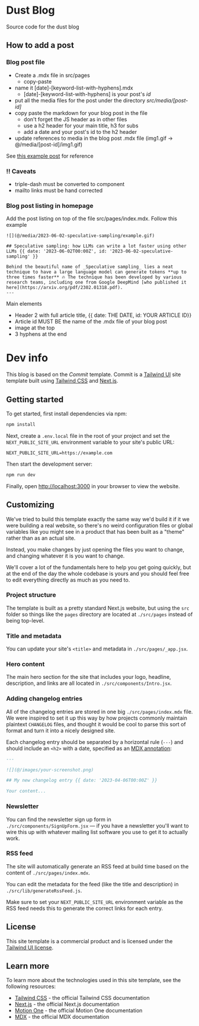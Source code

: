 # Dust Blog
Source code for the dust blog

## How to add a post
### Blog post file
- Create a .mdx file in src/pages
  - copy-paste 
- name it [date]-[keyword-list-with-hyphens].mdx
  - [date]-[keyword-list-with-hyphens] is your post's *id*
- put all the media files for the post under the directory *src/media/[post-id]*
- copy paste the markdown for your blog post in the file
  - don't forget the JS header as in other files
  - use a h2 header for your main title, h3 for subs
  - add a date and your post's id to the h2 header
- update references to media in the blog post .mdx file (img1.gif -> @/media/[post-id]/img1.gif)

See [this example post](src/pages/2023-06-02-speculative-sampling.mdx) for reference
### !! Caveats
- triple-dash must be converted to <Line> component
- mailto links must be hand corrected

### Blog post listing in homepage
Add the post listing on top of the file src/pages/index.mdx. Follow this example
```
![](@/media/2023-06-02-speculative-sampling/example.gif)

## Speculative sampling: how LLMs can write a lot faster using other LLMs {{ date: '2023-06-02T00:00Z', id: '2023-06-02-speculative-sampling' }}

Behind the beautiful name of _Speculative sampling_ lies a neat technique to have a large language model can generate tokens **up to three times faster** 🔥 The technique has been developed by various research teams, including one from Google DeepMind [who published it here](https://arxiv.org/pdf/2302.01318.pdf).
---
```

Main elements
- Header 2 with full article title, {{ date: THE DATE, id: YOUR ARTICLE ID}}
- Article id MUST BE the name of the .mdx file of your blog post
- image at the top
- 3 hyphens at the end

# Dev info
This blog is based on the *Commit* template.
Commit is a [Tailwind UI](https://tailwindui.com) site template built using [Tailwind CSS](https://tailwindcss.com) and [Next.js](https://nextjs.org).

## Getting started

To get started, first install dependencies via npm:

```bash
npm install
```

Next, create a `.env.local` file in the root of your project and set the `NEXT_PUBLIC_SITE_URL` environment variable to your site's public URL:

```
NEXT_PUBLIC_SITE_URL=https://example.com
```

Then start the development server:

```bash
npm run dev
```

Finally, open [http://localhost:3000](http://localhost:3000) in your browser to view the website.

## Customizing

We've tried to build this template exactly the same way we'd build it if it we were building a real website, so there's no weird configuration files or global variables like you might see in a product that has been built as a "theme" rather than as an actual site.

Instead, you make changes by just opening the files you want to change, and changing whatever it is you want to change.

We'll cover a lot of the fundamentals here to help you get going quickly, but at the end of the day the whole codebase is yours and you should feel free to edit everything directly as much as you need to.

### Project structure

The template is built as a pretty standard Next.js website, but using the `src` folder so things like the `pages` directory are located at `./src/pages` instead of being top-level.

### Title and metadata

You can update your site's `<title>` and metadata in `./src/pages/_app.jsx`.

### Hero content

The main hero section for the site that includes your logo, headline, description, and links are all located in `./src/components/Intro.jsx`.

### Adding changelog entries

All of the changelog entries are stored in one big `./src/pages/index.mdx` file. We were inspired to set it up this way by how projects commonly maintain plaintext `CHANGELOG` files, and thought it would be cool to parse this sort of format and turn it into a nicely designed site.

Each changelog entry should be separated by a horizontal rule (`---`) and should include an `<h2>` with a date, specified as an [MDX annotation](https://github.com/bradlc/mdx-annotations):

```md
---

![](@/images/your-screenshot.png)

## My new changelog entry {{ date: '2023-04-06T00:00Z' }}

Your content...
```

### Newsletter

You can find the newsletter sign up form in `./src/components/SignUpForm.jsx` — if you have a newsletter you'll want to wire this up with whatever mailing list software you use to get it to actually work.

### RSS feed

The site will automatically generate an RSS feed at build time based on the content of `./src/pages/index.mdx`.

You can edit the metadata for the feed (like the title and description) in `./src/lib/generateRssFeed.js`.

Make sure to set your `NEXT_PUBLIC_SITE_URL` environment variable as the RSS feed needs this to generate the correct links for each entry.

## License

This site template is a commercial product and is licensed under the [Tailwind UI license](https://tailwindui.com/license).

## Learn more

To learn more about the technologies used in this site template, see the following resources:

- [Tailwind CSS](https://tailwindcss.com/docs) - the official Tailwind CSS documentation
- [Next.js](https://nextjs.org/docs) - the official Next.js documentation
- [Motion One](https://motion.dev/) - the official Motion One documentation
- [MDX](https://mdxjs.com/) - the official MDX documentation
